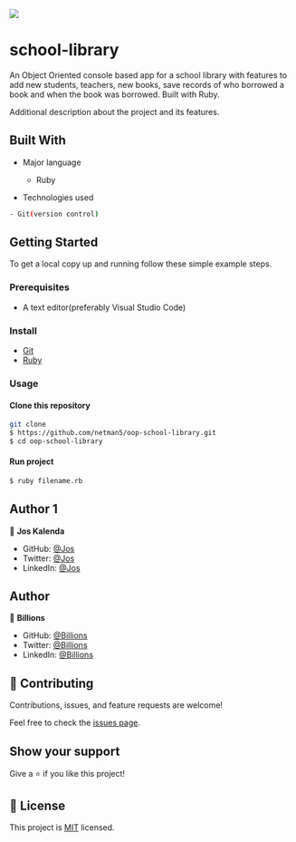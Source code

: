 ![](https://img.shields.io/badge/school-library-dodgerblue)


# school-library

An Object Oriented console based app for a school library with features to add new students, teachers, new books, save records of who borrowed a book and when the book was borrowed. Built with Ruby.

Additional description about the project and its features.

## Built With

- Major language
  - Ruby

- Technologies used

```bash
- Git(version control)
```

## Getting Started

To get a local copy up and running follow these simple example steps.


### Prerequisites

- A text editor(preferably Visual Studio Code)

### Install

- [Git](https://git-scm.com/downloads)
- [Ruby](https://www.ruby-lang.org/en/downloads/)

### Usage

#### Clone this repository

```bash
git clone
$ https://github.com/netman5/oop-school-library.git
$ cd oop-school-library
```

#### Run project

```bash
$ ruby filename.rb
```

## Author 1

👤 **Jos Kalenda**

- GitHub: [@Jos](https://github.com/joskalenda)
- Twitter: [@Jos](https://twitter.com/JosKalenda)
- LinkedIn: [@Jos](https://www.linkedin.com/in/jos-kalenda/)

## Author

👤 **Billions**

- GitHub: [@Billions](https://github.com/)
- Twitter: [@Billions](https://twitter.com/)
- LinkedIn: [@Billions](https://www.linkedin.com/)

## 🤝 Contributing

Contributions, issues, and feature requests are welcome!

Feel free to check the [issues page](https://github.com/joskalenda/school-library/issues).

## Show your support

Give a ⭐️ if you like this project!

## 📝 License

This project is [MIT](https://opensource.org/licenses/MIT) licensed.
